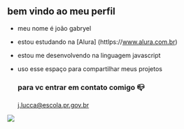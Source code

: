 ## bem vindo ao meu perfil

- meu nome é joão gabryel 

 - estou estudando na [Alura] (httlps://www.alura.com.br)

 - estou me desenvolvendo na linguagem javascript
 - uso esse espaço para compartilhar meus projetos
   ### para vc entrar em contato comigo 📪
    j.lucca@escola.pr.gov.br

 ![](https://media1.tenor.com/m/7doGEc3ZBagAAAAd/sledding-viralhog.gif)
